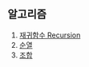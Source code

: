 ## 알고리즘

1. [재귀함수 Recursion](./docs/recursion.md)
2. [순열](./docs/permutation.md)
3. [조합](./docs/combination.md)
